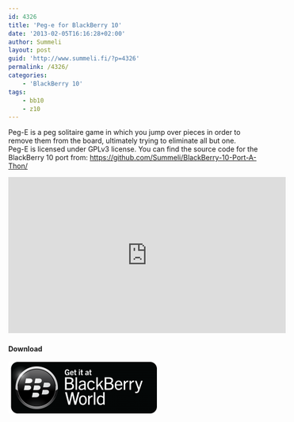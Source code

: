 ```yaml
---
id: 4326
title: 'Peg-e for BlackBerry 10'
date: '2013-02-05T16:16:28+02:00'
author: Summeli
layout: post
guid: 'http://www.summeli.fi/?p=4326'
permalink: /4326/
categories:
    - 'BlackBerry 10'
tags:
    - bb10
    - z10
---
```


Peg-E is a peg solitaire game in which you jump over pieces in order to remove them from the board, ultimately trying to eliminate all but one.  
Peg-E is licensed under GPLv3 license. You can find the source code for the BlackBerry 10 port from: [https://github.com/Summeli/BlackBerry-10-Port-A-Thon/  ](https://github.com/Summeli/BlackBerry-10-Port-A-Thon/)  
<iframe allowfullscreen="" frameborder="0" height="315" loading="lazy" src="https://www.youtube.com/embed/p-D7_bPYVMc" width="560"></iframe>

#### Download

![](/jekyll-export/wp-content/uploads/2013/02/BB-World_Get-It_BLK-Box-300x104.png)